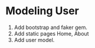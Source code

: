 # Modeling User

1. Add bootstrap and faker gem.
2. Add static pages Home, About
3. Add user model.
